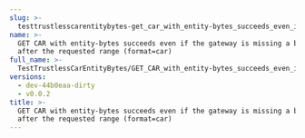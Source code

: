 ```yaml
---
slug: >-
  testtrustlesscarentitybytes-get_car_with_entity-bytes_succeeds_even_if_the_gateway_is_missing_a_block_after_the_requested_range_(format=car)
name: >-
  GET CAR with entity-bytes succeeds even if the gateway is missing a block
  after the requested range (format=car)
full_name: >-
  TestTrustlessCarEntityBytes/GET_CAR_with_entity-bytes_succeeds_even_if_the_gateway_is_missing_a_block_after_the_requested_range_(format=car)
versions:
  - dev-44b0eaa-dirty
  - v0.0.2
title: >-
  GET CAR with entity-bytes succeeds even if the gateway is missing a block
  after the requested range (format=car)
---
```


